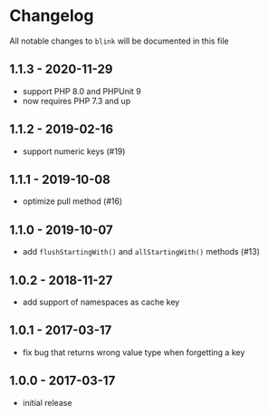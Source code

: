 # Changelog

All notable changes to `blink` will be documented in this file

## 1.1.3 - 2020-11-29

- support PHP 8.0 and PHPUnit 9
- now requires PHP 7.3 and up

## 1.1.2 - 2019-02-16

- support numeric keys (#19)

## 1.1.1 - 2019-10-08

- optimize pull method (#16)

## 1.1.0 - 2019-10-07

- add `flushStartingWith()` and `allStartingWith()` methods (#13)

## 1.0.2 - 2018-11-27

- add support of namespaces as cache key

## 1.0.1 - 2017-03-17

- fix bug that returns wrong value type when forgetting a key

## 1.0.0 - 2017-03-17

- initial release
